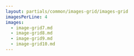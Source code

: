 ```yaml
---
layout: partials/common/images-grid/images-grid
imagesPerLine: 4
images:
  - image-grid7.md
  - image-grid8.md
  - image-grid9.md
  - image-grid10.md
---
```

